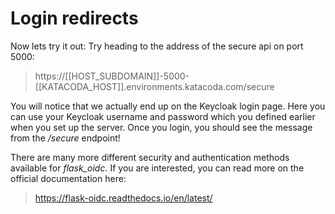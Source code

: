 # Login redirects

Now lets try it out: Try heading to the address of the secure api on port 5000:
> https://[[HOST_SUBDOMAIN]]-5000-[[KATACODA_HOST]].environments.katacoda.com/secure


You will notice that we actually end up on the Keycloak login page. Here you can use your Keycloak username and password which you defined earlier when you set up the server. Once you login, you should see the message from the */secure* endpoint!

There are many more different security and authentication methods available for *flask_oidc*. If you are interested, you can read more on the official documentation here:

> https://flask-oidc.readthedocs.io/en/latest/


